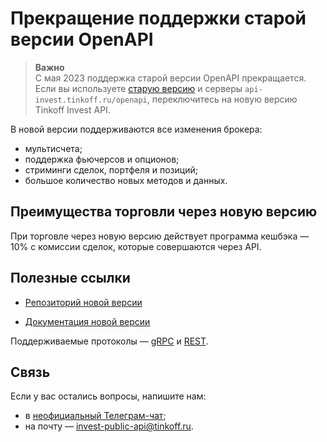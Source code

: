 # Прекращение поддержки старой версии OpenAPI

>**Важно**<br>
>С мая 2023 поддержка старой версии OpenAPI прекращается.
Если вы используете [старую версию](https://github.com/Tinkoff/invest-openapi/) и серверы `api-invest.tinkoff.ru/openapi`, переключитесь на новую версию Tinkoff Invest API.

В новой версии поддерживаются все изменения брокера:

* мультисчета;
* поддержка фьючерсов и опционов;
* стриминги сделок, портфеля и позиций;
* большое количество новых методов и данных.

## Преимущества торговли через новую версию

При торговле через новую версию действует программа кешбэка — 10% с комиссии сделок, которые совершаются через API.

## Полезные ссылки

- [Репозиторий новой версии](https://github.com/RussianInvestments/investAPI)

- [Документация новой версии](https://russianinvestments.github.io/investAPI/)

Поддерживаемые протоколы — [gRPC](https://RussianInvestments.github.io/investAPI/grpc/) и [REST](https://RussianInvestments.github.io/investAPI/swagger-ui/).

## Связь

Если у вас остались вопросы, напишите нам:

* в [неофициальный Телеграм-чат](https://t.me/joinchat/VaW05CDzcSdsPULM);
* на почту — [invest-public-api@tinkoff.ru](mailto:invest-public-api@tinkoff.ru).